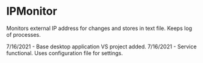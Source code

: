 # IPMonitor
Monitors external IP address for changes and stores in text file. Keeps log of processes.

7/16/2021 - Base desktop application VS project added.
7/16/2021 - Service functional. Uses configuration file for settings.
